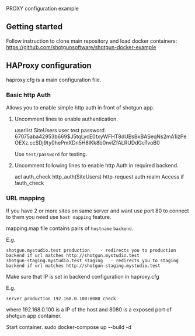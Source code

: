 PROXY configuration example

## Getting started

Follow instruction to clone main repository and load docker containers:
    https://github.com/shotgunsoftware/shotgun-docker-example

## HAProxy configuration

haproxy.cfg is a main configuration file.

### Basic http Auth
Allows you to enable simple http auth in front of shotgun app.
1. Uncomment lines to enable authentication.

	userlist SiteUsers
    	    user test password $6$7075aba42953b669$J5tqLycE0txyWFHT8dUBsBxBASeqNs2mA1izPeOEXz.ccSDj9ty0hePmXDn5H8IKk8b0nvlZfALRUDdGcTvoB0

    Use `test/password` for testing.

2. Uncomment following lines to enable http Auth in required backend.

	acl auth_check http_auth(SiteUsers)
	http-request auth realm Access if !auth_check

### URL mapping
If you have 2 or more sites on same server and want use port 80 to connect to them you need use `host mapping` feature.

mapping.map file contains pairs of `hostname` `backend`.

E.g.

    shotgun.mystudio.test production	- redirects you to production backend if url matches http://shotgun.mystudio.test
    shotgun-staging.mystudio.test staging	- redirects you to staging backend if url matches http://shotgun-staging.mystudio.test

Make sure that IP is set in backend configuration in haproxy.cfg

E.g.

    server production 192.168.0.100:8080 check
where 192.168.0.100 is a IP of the host and 8080 is a exposed port of shotgun app container.

Start container.
    sudo docker-compose up --build -d
